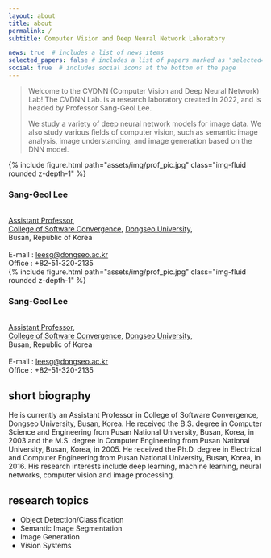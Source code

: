 ```yaml
---
layout: about
title: about
permalink: /
subtitle: Computer Vision and Deep Neural Network Laboratory

news: true  # includes a list of news items
selected_papers: false # includes a list of papers marked as "selected={true}"
social: true  # includes social icons at the bottom of the page
---
```


<blockquote>
Welcome to the CVDNN (Computer Vision and Deep Neural Network) Lab! The CVDNN Lab. is a research laboratory created in 2022, and is headed by Professor Sang-Geol Lee.

We study a variety of deep neural network models for image data. We also study various fields of computer vision, such as semantic image analysis, image understanding, and image generation based on the DNN model.
</blockquote>

<div class="col-sm-4 mt-3 mt-md-0 float-left">
    {% include figure.html path="assets/img/prof_pic.jpg" class="img-fluid rounded z-depth-1" %}
</div>

<div class="col-sm-9 mt-3 mt-md-0">
    <h3>Sang-Geol Lee</h3><br>
    <a href="https://uni.dongseo.ac.kr/sw/?pCode=MN1000008&mode=view&idx=1434">Assistant Professor</a>,<br>
    <a href="https://uni.dongseo.ac.kr/software/">College of Software Convergence</a>, <a href="https://uni.dongseo.ac.kr/eng/">Dongseo University</a>,<br>
    Busan, Republic of Korea<br><br>
    E-mail : <a href="mailto:leesg@dongsea.ac.kr">leesg@dongseo.ac.kr</a><br>
    Office : +82-51-320-2135
</div>

<div class="row align-items-center justify-content-sm-start">
    <div class="col-sm-4 mt-3 mt-md-0">
        {% include figure.html path="assets/img/prof_pic.jpg" class="img-fluid rounded z-depth-1" %}
    </div>
    <div class="col-sm-8 mt-3 mt-md-0">
        <h3>Sang-Geol Lee</h3><br>
        <a href="https://uni.dongseo.ac.kr/sw/?pCode=MN1000008&mode=view&idx=1434">Assistant Professor</a>,<br>
        <a href="https://uni.dongseo.ac.kr/software/">College of Software Convergence</a>, <a href="https://uni.dongseo.ac.kr/eng/">Dongseo University</a>,<br>
        Busan, Republic of Korea<br><br>
        E-mail : <a href="mailto:leesg@dongsea.ac.kr">leesg@dongseo.ac.kr</a><br>
        Office : +82-51-320-2135
    </div>
</div>

## short biography

He is currently an Assistant Professor in College of Software Convergence, Dongseo University, Busan, Korea. He received the B.S. degree in Computer Science and Engineering from Pusan National University, Busan, Korea, in 2003 and the M.S. degree in Computer Engineering from Pusan National University, Busan, Korea, in 2005. He received the Ph.D. degree in Electrical and Computer Engineering from Pusan National University, Busan, Korea, in 2016. His research interests include deep learning, machine learning, neural networks, computer vision and image processing.

## research topics

<ul>
    <li>Object Detection/Classification</li>
    <li>Semantic Image Segmentation</li>
    <li>Image Generation</li>
    <li>Vision Systems</li>
</ul>
